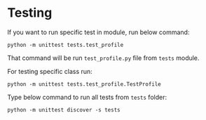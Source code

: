 # Testing

If you want to run specific test in module, run below command:

```shell
python -m unittest tests.test_profile
```

That command will be run `test_profile.py` file from `tests` module.

For testing specific class run:

```shell
python -m unittest tests.test_profile.TestProfile
```

Type below command to run all tests from `tests` folder:

```shell
python -m unittest discover -s tests
```

